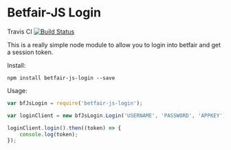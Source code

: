 # Betfair-JS Login  

Travis CI
[![Build Status](https://travis-ci.org/betfair-js/login.svg?branch=master)](https://travis-ci.org/betfair-js/login)  

This is a really simple node module to allow you to login into betfair and get a session token.  

Install:  
```shell
npm install betfair-js-login --save
```  

Usage:
```js
var bfJsLogin = require('betfair-js-login');

var loginClient = new bfJsLogin.Login('USERNAME', 'PASSWORD', 'APPKEY');

loginClient.login().then((token) => {
    console.log(token);
});

```


